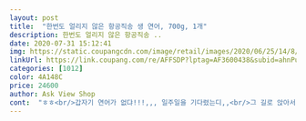 ```yaml
---
layout: post 
title:  "한번도 얼리지 않은 항공직송 생 연어, 700g, 1개" 
description: 한번도 얼리지 않은 항공직송 ..
date: 2020-07-31 15:12:41 
img: https://static.coupangcdn.com/image/retail/images/2020/06/25/14/8/456322a8-08e7-4d6f-af2d-6e3112d4ee28.jpg 
linkUrl: https://link.coupang.com/re/AFFSDP?lptag=AF3600438&subid=ahnPublicAsk&pageKey=1745268794&itemId=2971748090&vendorItemId=70960158660&traceid=V0-113-8755204102bd5e52 
categories: [1012] 
color: 4A148C 
price: 24600 
author: Ask View Shop 
cont:  "ㅎㅎ<br/>갑자기 연어가 없댜!!!,,, 일주일을 기다렸는디,,<br/>그 길로 앉아서 한 접시 해치우고<br/>그 찐따같던 연어 필렛이 맞나? 진짜 쿠팡 한번도 얼리지않은 항공 직송 생연어는 전설이다.<br/>.<br/><br/>그래서 세등분해서<br/>그래서 워쩌꺼나 오늘 안에 오는가 보다 했쥬,,,그란디<br/>그리고 다 그런건 아닌거 같드라고요,, 어떻게 이럴수가 있을까요?,, 손님이라도 초대 했으면 클날뻔 했당께요,,<br/>그리고 이틀 먹고잡은데 1kg는 너무많았는데 700g 너무좋댜 딱좋댜ㅜㅜ!!!<br/>그리고 조금 남은 건 연어덮밥을 위해 레몬즙과 소금 뿌려<br/>그리고 진짜 중요한 건 좋은 간장과 생와사비(501간장과 움트리 생와사비 추천!!!)를 찍어먹는 게 품질을 높히는데 진심 생와사비에 찍어먹어봐라... <br/>안 울 수가 없더라 진짜 너무 감격 스럽고 한 번도 얼리지않은 항공 직송 생연어를 이제야 알았는데 진짜 너무 미안하다.<br/>.<br/><br/>그리고 횟감은 헹궈서 레몬즙으로 적셔서<br/>기분이 조금 찝찝 했었지만 연어장 만들어서 강와사비와 무순을 곁들이니 꿀맛이더이다,,맛있게 잘 먹었네요,, 그리고,,, 요즘 물가가 갈수록 가격이 오르기만하네요 내려올 생각도 없이,,, 빨리 안정이 됐으면 하는 바램입니다,, 연어를 많이 먹으면 면역력도 좋아지겠죠,,  연어 많이 드시고 면역력 키워 코로나 이겨내세요,, 오늘도 맛있는 하루되세요,,<br/>내가 속으로 그랬걸랑요 이그 드러버서 안먹고 만다 라고,,  푸하하<br/>냉장고로 ㄱㄱ<br/>리뷰 보고 숙성해야하나 할까 했어요<br/>매번 비싼 연어만 먹었는데<br/>미리 예약으로 구매해 4만원 이하로 구입했구요<br/>미안하다... <br/>.<br/> 한번도 얼리지않은 항공 직송 생연어 700g보여주려고 어그로끌었다.<br/>.<br/><br/>비린내 없음<br/>비린맛 잡내 하나도 없고<br/>생연어 싸움수준 ㄹㅇ실화냐? 진짜 연어 새벽 배송 세계관 최강자들의 싸움이다.<br/>.<br/><br/>숙성시킬 용<br/>숙성용한다고 소금 뿌려 숙성 시키던 아이 꺼내<br/>스테이크용은 잘라서 한잔 헹구고<br/>신랑이 별로 안 좋아해서 안먹었는데... <br/><br/>썰어서 와사비와 얇게 썬 양파 간장으로 먹었는데... <br/>.<br/>.<br/><br/>씻어서 바로 잘라 회로 먹었습니다.<br/><br/>아이들 스테이크용 두덩이<br/>앞뒤로 레몬즙으로 적셔주고<br/>양념 소스를 부어놨습니다<br/>연어 소스 주문해서 오후 6시 배송인데... <br/><br/>열심히 먹고 있는데 연어 뿐만 아니라 회도 안 좋아하는 신랑이 와서 먹어보더니<br/>오늘 새벽 배송으로 받아서 냉장 보관 하다가<br/>와우<br/>완죤 배째라인지 엄청 열받드라니께요,,<br/>왜 나가서 먹었나 할 정도 였네요<br/>요즘엔 한번도 얼리지 않은 항공직송 생 연어  덕분에 연어를 잘 안먹었네요,, 충격이 컷었는지 연어로 눈이 안돌아가네요,, 연어가 건강에 좋으니 자주 먹어줘야<br/>이번엔 혼자라도 먹어보리라 하고 시켰습니다.<br/><br/>일단 놀란건<br/>일단 로켓프레시라서.<br/>.<br/>  쓸데없이 스티로폼백이 안와서좋다는고... <br/><br/>일주일을 기다리게 해놓구 배송날 물건이 없다네,,, 어제 얘기도 그제 얘기도 아녀 배송날 아침도 아니고 12시 지나서 오후에,,,,<br/>잡내나 껍질 하나도 없음<br/>저렴한가격... <br/>.<br/>하루 냉장보관해도 변질없는 맛... <br/>오져버려요... <br/>.<br/>.<br/><br/>전 무조건 재구매 각입니다.<br/>^^<br/>점심으로 열었습니다.<br/><br/>정말... <br/>.<br/>.<br/><br/>제가 먹을 회용<br/>제가요,,,연어 킬러걸랑요 고사이 배송받은거 다 먹어버리고 연어를 또 예약 주문했었잖아요,,그런데 온다는 날짜 새벽 까지도 오전까지도 아무말이 없이 오늘중으로 배송된다나  라는 글귀만 눈에 띄고<br/>제일 중요한 많이 먹고 나서 느끼한게 하나도 없었어요<br/>좋기도하고 감격도하고 여러가지감정이 복잡하네.<br/>.<br/> 아무튼 쿠팡 한번도 얼리지않은 항공 직송 생연어는 진짜 연어횟감 필렛 중 최거 명작임... <br/>... <br/>... <br/>.<br/>.<br/>ㅠ<br/>진짜 옛날에 맨날 냉동 훈제 슬라이스 샀었는데 호텔급 존맛인 생연어 사게 돼서 세계최강 전설적인 연어를 판매 개시한쿠팡 한번도 얼리지않은 항공 직송 생연어 먹어보면 진짜 내가 다 감격스럽고 뇌리에 스치면서 가슴이 웅장해진다.<br/>.<br/><br/>진짜 제가.<br/>.<br/>연어 대마왕인듸 존맛... <br/>... <br/>... <br/>.<br/>ㅜㅜ비린내도 하나도없고 윤기가 좔좔좔... <br/>.<br/><br/>처음엔 어찌 조리 해야하나 고민하다가<br/>탱글탱글 너무 맛있었습니다 ㅠㅠ<br/>탱글함<br/>평소 비싼 일식점에서 술 안주로 연어 큰거 시켜서 먹곤 했는데요<br/>필요없어졌어요 ㅠㅠ<br/>하는데,, 암튼지라 연어는 탱탱하니 탄력이 있어야 해요,, 힘다구리 없음 안돼요,, 요번에 먹은 연어는 힘다구리가 쪼매 없어서리,, 썰을때 결대로 떨어져 나가는건 왜 그럴까요,, 덜 싱싱한 듯 해도 비린맛은 하나도 안나더라고요,, 맛술로 한번 닦아줘서 그런가?<br/>한번도 얼리지 않은 항공직송 생 연어,,<br/>한번씩 재구매 해서 제 욕구를 채울 예정입니다.<br/><br/>헐<br/>혼자 다 못 먹을 것 같아서 숙성용을 좀 많이 빼두고<br/>" 
---
```

